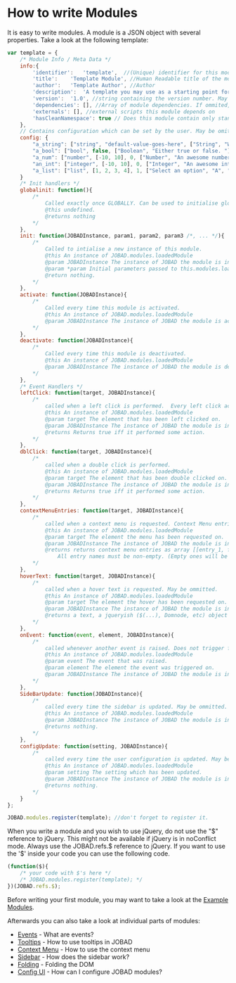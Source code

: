 # How to write Modules

It is easy to write modules. A module is a JSON object with several properties. Take a look at the following template: 

```js
var template = {
	/* Module Info / Meta Data */
	info:{
		'identifier':	'template',  //(Unique) identifier for this module, preferably human readable. 
		'title':	'Template Module', //Human Readable title of the module. 
		'author':	'Template Author', //Author
		'description':	'A template you may use as a starting point for writing other modules. ', //A human readable description of the module. 
		'version':	'1.0', //string containing the version number. May be omitted. 
		'dependencies':	[], //Array of module dependencies. If ommited, assumed to have no dependencies. 
		'externals': [], //external scripts this module depends on
		'hasCleanNamespace': true // Does this module contain only standard functions?
	},
	// Contains configuration which can be set by the user. May be omitted. 
	config: {
		"a_string": ["string", "default-value-goes-here", ["String", "With a default value. "]],
		"a_bool": ["bool", false, ["Boolean", "Either true or false. "]],
		"a_num": ["number", [-10, 10], 0, ["Number", "An awesome number between -10 and 10 "]],
		"an_int": ["integer", [-10, 10], 0, ["Integer", "An awesome integer between -10 and 10. "]],
		"a_list": ["list", [1, 2, 3, 4], 1, ["Select an option", "A", "B", "C", "D"]]
	}
	/* Init handlers */
    globalinit: function(){
		/* 
			Called exactly once GLOBALLY. Can be used to initialise global module ids, etc. May be ommitted. Will be called once a module is loaded. 
			@this undefined. 
			@returns nothing
		*/
	},
	init: function(JOBADInstance, param1, param2, param3 /*, ... */){
		/* 	
			Called to intialise a new instance of this module. 
			@this An instance of JOBAD.modules.loadedModule
			@param JOBADInstance The instance of JOBAD the module is initiated on. 
			@param *param Initial parameters passed to this.modules.load
			@return nothing. 
		*/
	},
	activate: function(JOBADInstance){
		/*
			Called every time this module is activated. 
			@this An instance of JOBAD.modules.loadedModule
			@param JOBADInstance The instance of JOBAD the module is activated on. 
		*/
	},
	deactivate: function(JOBADInstance){
		/*
			Called every time this module is deactivated. 
			@this An instance of JOBAD.modules.loadedModule
			@param JOBADInstance The instance of JOBAD the module is deactivated on. 
		*/
	},
	/* Event Handlers */
	leftClick: function(target, JOBADInstance){
		/*
			called when a left click is performed.  Every left click action is performed. May be ommitted. 
			@this An instance of JOBAD.modules.loadedModule
			@param target The element that has been left clicked on. 
			@param JOBADInstance The instance of JOBAD the module is initiated on.  
			@returns Returns true iff it performed some action. 
		*/
	},
	dblClick: function(target, JOBADInstance){
		/*
			called when a double click is performed.  
			@this An instance of JOBAD.modules.loadedModule
			@param target The element that has been double clicked on. 
			@param JOBADInstance The instance of JOBAD the module is initiated on.  
			@returns Returns true iff it performed some action. 
		*/
	},
	contextMenuEntries: function(target, JOBADInstance){
		/*
			called when a context menu is requested. Context Menu entries will be merged. May be ommitted.  
			@this An instance of JOBAD.modules.loadedModule
			@param target The element the menu has been requested on. 
			@param JOBADInstance The instance of JOBAD the module is initiated on. 
			@returns returns context menu entries as array [[entry_1, function_1], ..., [entry_n, function_1]] or as a map {entry_1: function_1, entry_2: function_2, ...}
				All entry names must be non-empty. (Empty ones will be ignored). 
		*/
	},
	hoverText: function(target, JOBADInstance){
		/*
			called when a hover text is requested. May be ommitted. 
			@this An instance of JOBAD.modules.loadedModule
			@param target The element the hover has been requested on. 
			@param JOBADInstance The instance of JOBAD the module is initiated on. 
			@returns a text, a jqueryish ($(...), Domnode, etc) object to use as hover or a boolean indicating either the text or if something was done. 
		*/
	},
	onEvent: function(event, element, JOBADInstance){
		/*
			called whenever another event is raised. Does not trigger for onEvent events and onSideBarUpdate events. 
			@this An instance of JOBAD.modules.loadedModule
			@param event The event that was raised. 
			@param element The element the event was triggered on. 
			@param JOBADInstance The instance of JOBAD the module is initiated on. 				
		*/
	},
	SideBarUpdate: function(JOBADInstance){
		/*
			called every time the sidebar is updated. May be ommitted. 
			@this An instance of JOBAD.modules.loadedModule
			@param JOBADInstance The instance of JOBAD the module is initiated on. 
			@returns nothing. 
		*/
	},
	configUpdate: function(setting, JOBADInstance){
		/*
			called every time the user configuration is updated. May be ommitted. 
			@this An instance of JOBAD.modules.loadedModule
			@param setting The setting which has been updated. 
			@param JOBADInstance The instance of JOBAD the module is initiated on. 
			@returns nothing. 
		*/
	}
};

JOBAD.modules.register(template); //don't forget to register it. 
```

When you write a module and you wish to use jQuery, do not use the "$" reference to jQuery. This might not be available if jQuery is in noConflict mode. Always use the JOBAD.refs.$ reference to jQuery. 
If you want to use the '$' inside your code you can use the following code. 

```js
(function($){
	/* your code with $'s here */
	/* JOBAD.modules.register(template); */
})(JOBAD.refs.$);
```

Before writing your first module, you may want to take a look at the [Example Modules](example_modules.md). 

Afterwards you can also take a look at individual parts of modules: 

* [Events](events.md) - What are events?
* [Tooltips](hover.md) - How to use tooltips in JOBAD
* [Context Menu](contextmenu.md) - How to use the context menu
* [Sidebar](sidebar.md) - How does the sidebar work?
* [Folding](folding.md) - Folding the DOM
* [Config UI](config.md) - How can I configure JOBAD modules?